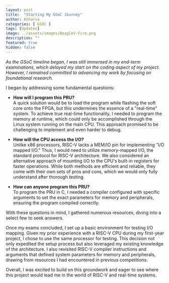 ```yaml
---
layout: post
title:  "Starting My GSoC Journey"
author: Atharva
categories: [ GSOC ]
tags: [Updates]
image: ../assets/images/BeagleV-Fire.png
description: ""
featured: true
hidden: false
---
```


*As the GSoC timeline began, I was still immersed in my end-term examinations, which delayed my start on the coding aspect of my project. However, I remained committed to advancing my work by focusing on foundational research.*


I began by addressing some fundamental questions:
- **How will I program this PRU?** <br>
    A quick solution would be to load the program while flashing the soft core onto the FPGA, but this undermines the essence of a "real-time" system. To achieve true real-time functionality, I needed to program the memory at runtime, which could only be accomplished through the Linux system running on the main CPU. This approach promised to be challenging to implement and even harder to debug.

- **How will the CPU access the I/O?** <br>
    Unlike x86 processors, RISC-V lacks a MEM/IO pin for implementing "I/O mapped I/O." Thus, I would need to utilize memory-mapped I/O, the standard protocol for RISC-V architecture. We also considered an alternative approach of mounting I/O to the CPU's built-in registers for faster operations. While both methods are efficient and reliable, they come with their own sets of pros and cons, which we would only fully understand after thorough testing.

- **How can anyone program this PRU?** <br>
    To program the PRU in C, I needed a compiler configured with specific arguments to set the exact parameters for memory and peripherals, ensuring the program compiled correctly.

With these questions in mind, I gathered numerous resources, diving into a select few to seek answers.

Once my exams concluded, I set up a basic environment for testing I/O mapping. Given my prior experience with a RISC-V CPU during my first-year project, I chose to use the same processor for testing. This decision not only expedited the setup process but also leveraged my existing knowledge of the architecture. I also revisited RISC-V compiler instructions and arguments that defined system parameters for memory and peripherals, drawing from resources I had encountered in previous competitions.

Overall, I was excited to build on this groundwork and eager to see where this project would lead me in the world of RISC-V and real-time systems.